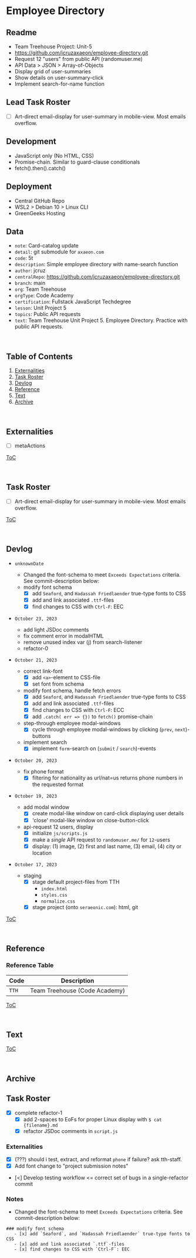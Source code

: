 


# Employee Directory

## Readme
- Team Treehouse Project: Unit-5
- https://github.com/jcruzaxaeon/employee-directory.git
- Request 12 "users" from public API (randomuser.me)
- API Data > JSON > Array-of-Objects
- Display grid of user-summaries
- Show details on user-summary-click
- Implement search-for-name function

## Lead Task Roster
- [ ] Art-direct email-display for user-summary in mobile-view.  Most emails overflow.

## Development
- JavaScript only (No HTML, CSS)
- Promise-chain. Similar to guard-clause conditionals
- fetch().then().catch()

## Deployment
- Central GitHub Repo
- WSL2 > Debian 10 > Linux CLI
- GreenGeeks Hosting

## Data
- `note`: Card-catalog update
- `detail`: git submodule for `axaeon.com`
- `code`: 5t
- `description`: Simple employee directory with name-search function
- `author`: jcruz
- `centralRepo`: https://github.com/jcruzaxaeon/employee-directory.git
- `branch`: main
- `org`: Team Treehouse
- `orgType`: Code Academy
- `certification`: Fullstack JavaScript Techdegree
- `lesson`: Unit Project 5
- `topics`: Public API requests
- `text`: Team Treehouse Unit Project 5.  Employee Directory.  Practice with public API requests.

<br>



## Table of Contents
1. [Externalities](#externalities)
1. [Task Roster](#task-roster)
1. [Devlog](#devlog)
1. [Reference](#reference)
1. [Text](#text)
1. [Archive](#archive)

<br>



## Externalities
- [ ] metaActions

[ToC](#table-of-contents)

<br>



## Task Roster
- [ ] Art-direct email-display for user-summary in mobile-view.  Most emails overflow.

[ToC](#table-of-contents)

<br>



## Devlog
- `unknownDate`
   - Changed the font-schema to meet `Exceeds Expectations` criteria.  See commit-description below:
   - modify font schema
      - [x] add `Seaford`, and `Hadassah Friedlaender` true-type fonts to CSS
      - [x] add and link associated `.ttf`-files
      - [x] find changes to CSS with `Ctrl-F`: EEC

- `October 23, 2023`
   - add light JSDoc comments                        
   - fix comment error in modalHTML                  
   - remove unused index var (j) from search-listener
   - refactor-0

- `October 21, 2023`
   - correct link-font
      - [x] add `<a>`-element to CSS-file
      - [x] set font from schema
   - modify font schema, handle fetch errors
      - [x] add `Seaford`, and `Hadassah Friedlaender` true-type fonts to CSS
      - [x] add and link associated `.ttf`-files
      - [x] find changes to CSS with `Ctrl-F`: ECC
      - [x] add `.catch( err => {})` to `fetch()` promise-chain
   - step-through employee modal-windows
      - [x] cycle through employee modal-windows by clicking (`prev`, `next`)-buttons
   - implement search
      - [x] implement `form`-search on (`submit` / `search`)-events

- `October 20, 2023`
   - fix phone format
      - [x] filtering for nationality as url/nat=us returns phone numbers in the requested format

- `October 19, 2023`
   - add modal window
      - [x] create modal-like window on card-click displaying user details
      - [x] 'close' modal-like window on close-button-click
   - api-request 12 users, display
      - [x] initialize `js/scripts.js`                                                                   
      - [x] make a *single* API request to `randomuser.me/` for `12`-users
      - [x] display: (1) image, (2) first and last name, (3) email, (4) city or location

- `October 17, 2023`
   - staging                                                                                     
      - [x] stage default project-files from TTH
         - `index.html`
         - `styles.css`
         - `normalize.css`
      - [x] stage project (onto `seraeonic.com`): html, git

[ToC](#table-of-contents)

<br>



## Reference

### Reference Table
| Code         | Description                      |
| ------------ | -------------------------------- |
| `TTH`        | Team Treehouse (Code Academy)    |

[ToC](#table-of-contents)

<br>



## Text

[ToC](#table-of-contents)

<br>



## Archive

## Task Roster
- [x] complete refactor-1
   - [x] add 2-spaces to EoFs for proper Linux display with `$ cat {filename}.md`
   - [x] refactor JSDoc comments in `script.js`

### Externalities
- [x] (???) should i test, extract, and reformat `phone` if failure? ask tth-staff.
- [x] Add font change to "project submission notes"
- [<] Develop testing workflow <= correct set of bugs in a single-refactor commit

### Notes
- Changed the font-schema to meet `Exceeds Expectations` criteria.  See commit-description below:
```
### modify font schema
   - [x] add `Seaford`, and `Hadassah Friedlaender` true-type fonts to CSS
   - [x] add and link associated `.ttf`-files
   - [x] find changes to CSS with `Ctrl-F`: EEC
```

